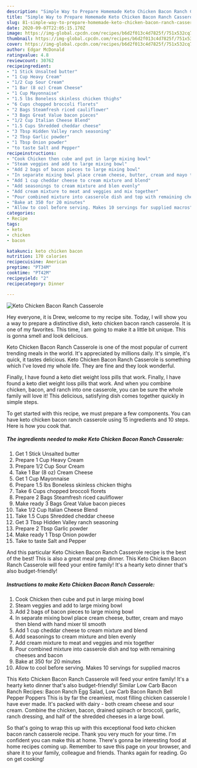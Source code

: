 ```yaml
---
description: "Simple Way to Prepare Homemade Keto Chicken Bacon Ranch Casserole"
title: "Simple Way to Prepare Homemade Keto Chicken Bacon Ranch Casserole"
slug: 81-simple-way-to-prepare-homemade-keto-chicken-bacon-ranch-casserole
date: 2020-09-07T22:05:15.170Z
image: https://img-global.cpcdn.com/recipes/b6d2f013c4d7825f/751x532cq70/keto-chicken-bacon-ranch-casserole-recipe-main-photo.jpg
thumbnail: https://img-global.cpcdn.com/recipes/b6d2f013c4d7825f/751x532cq70/keto-chicken-bacon-ranch-casserole-recipe-main-photo.jpg
cover: https://img-global.cpcdn.com/recipes/b6d2f013c4d7825f/751x532cq70/keto-chicken-bacon-ranch-casserole-recipe-main-photo.jpg
author: Edgar McDonald
ratingvalue: 4.8
reviewcount: 30762
recipeingredient:
- "1 Stick Unsalted butter"
- "1 Cup Heavy Cream"
- "1/2 Cup Sour Cream"
- "1 Bar (8 oz) Cream Cheese"
- "1 Cup Mayonnaise"
- "1.5 lbs Boneless skinless chicken thighs"
- "6 Cups chopped broccoli florets"
- "2 Bags Steamfresh riced cauliflower"
- "3 Bags Great Value bacon pieces"
- "1/2 Cup Italian Cheese Blend"
- "1.5 Cups Shredded cheddar cheese"
- "3 Tbsp Hidden Valley ranch seasoning"
- "2 Tbsp Garlic powder"
- "1 Tbsp Onion powder"
- "to taste Salt and Pepper"
recipeinstructions:
- "Cook Chicken then cube and put in large mixing bowl"
- "Steam veggies and add to large mixing bowl"
- "Add 2 bags of bacon pieces to large mixing bowl"
- "In separate mixing bowl place cream cheese, butter, cream and mayo then blend with hand mixer til smooth"
- "Add 1 cup cheddar cheese to cream mixture and blend"
- "Add seasonings to cream mixture and blen evenly"
- "Add cream mixture to meat and veggies and mix together"
- "Pour combined mixture into casserole dish and top with remaining cheeses and bacon"
- "Bake at 350 for 20 minutes"
- "Allow to cool before serving. Makes 10 servings for supplied macros"
categories:
- Recipe
tags:
- keto
- chicken
- bacon

katakunci: keto chicken bacon 
nutrition: 170 calories
recipecuisine: American
preptime: "PT34M"
cooktime: "PT42M"
recipeyield: "2"
recipecategory: Dinner

---
```



![Keto Chicken Bacon Ranch Casserole](https://img-global.cpcdn.com/recipes/b6d2f013c4d7825f/751x532cq70/keto-chicken-bacon-ranch-casserole-recipe-main-photo.jpg)

Hey everyone, it is Drew, welcome to my recipe site. Today, I will show you a way to prepare a distinctive dish, keto chicken bacon ranch casserole. It is one of my favorites. This time, I am going to make it a little bit unique. This is gonna smell and look delicious.

Keto Chicken Bacon Ranch Casserole is one of the most popular of current trending meals in the world. It's appreciated by millions daily. It's simple, it's quick, it tastes delicious. Keto Chicken Bacon Ranch Casserole is something which I've loved my whole life. They are fine and they look wonderful.

Finally, I have found a keto diet weight loss pills that work. Finally, I have found a keto diet weight loss pills that work. And when you combine chicken, bacon, and ranch into one casserole, you can be sure the whole family will love it! This delicious, satisfying dish comes together quickly in simple steps.


To get started with this recipe, we must prepare a few components. You can have keto chicken bacon ranch casserole using 15 ingredients and 10 steps. Here is how you cook that.

<!--inarticleads1-->

##### The ingredients needed to make Keto Chicken Bacon Ranch Casserole:

1. Get 1 Stick Unsalted butter
1. Prepare 1 Cup Heavy Cream
1. Prepare 1/2 Cup Sour Cream
1. Take 1 Bar (8 oz) Cream Cheese
1. Get 1 Cup Mayonnaise
1. Prepare 1.5 lbs Boneless skinless chicken thighs
1. Take 6 Cups chopped broccoli florets
1. Prepare 2 Bags Steamfresh riced cauliflower
1. Make ready 3 Bags Great Value bacon pieces
1. Take 1/2 Cup Italian Cheese Blend
1. Take 1.5 Cups Shredded cheddar cheese
1. Get 3 Tbsp Hidden Valley ranch seasoning
1. Prepare 2 Tbsp Garlic powder
1. Make ready 1 Tbsp Onion powder
1. Take to taste Salt and Pepper


And this particular Keto Chicken Bacon Ranch Casserole recipe is the best of the best! This is also a great meal prep dinner. This Keto Chicken Bacon Ranch Casserole will feed your entire family! It&#39;s a hearty keto dinner that&#39;s also budget-friendly! 

<!--inarticleads2-->

##### Instructions to make Keto Chicken Bacon Ranch Casserole:

1. Cook Chicken then cube and put in large mixing bowl
1. Steam veggies and add to large mixing bowl
1. Add 2 bags of bacon pieces to large mixing bowl
1. In separate mixing bowl place cream cheese, butter, cream and mayo then blend with hand mixer til smooth
1. Add 1 cup cheddar cheese to cream mixture and blend
1. Add seasonings to cream mixture and blen evenly
1. Add cream mixture to meat and veggies and mix together
1. Pour combined mixture into casserole dish and top with remaining cheeses and bacon
1. Bake at 350 for 20 minutes
1. Allow to cool before serving. Makes 10 servings for supplied macros


This Keto Chicken Bacon Ranch Casserole will feed your entire family! It&#39;s a hearty keto dinner that&#39;s also budget-friendly! Similar Low Carb Bacon Ranch Recipes: Bacon Ranch Egg Salad, Low Carb Bacon Ranch Bell Pepper Poppers This is by far the creamiest, most filling chicken casserole I have ever made. It&#39;s packed with dairy - both cream cheese and sour cream. Combine the chicken, bacon, drained spinach or broccoli, garlic, ranch dressing, and half of the shredded cheeses in a large bowl. 

So that's going to wrap this up with this exceptional food keto chicken bacon ranch casserole recipe. Thank you very much for your time. I'm confident you can make this at home. There's gonna be interesting food at home recipes coming up. Remember to save this page on your browser, and share it to your family, colleague and friends. Thanks again for reading. Go on get cooking!
